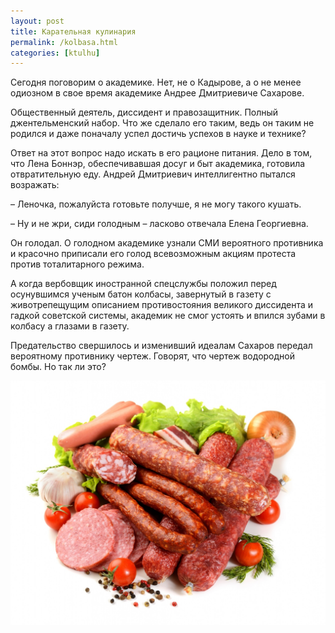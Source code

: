 ```yaml
---
layout: post
title: Карательная кулинария
permalink: /kolbasa.html
categories: [ktulhu]
---
```


Сегодня поговорим о академике. Нет, не о Кадырове, а о не менее одиозном в свое время академике Андрее Дмитриевиче Сахарове.

Общественный деятель, диссидент и правозащитник. Полный джентельменский набор. Что же сделало его таким, ведь он таким не родился и даже поначалу успел достичь успехов в науке и технике?

Ответ на этот вопрос надо искать в его рационе питания. Дело в том, что Лена Боннэр, обеспечивавшая досуг и быт академика, готовила отвратительную еду. Андрей Дмитриевич интеллигентно пытался возражать: 

– Леночка, пожалуйста готовьте получше, я не могу такого кушать.

– Ну и не жри, сиди голодным – ласково отвечала Елена Георгиевна.

Он голодал. О голодном академике узнали СМИ вероятного противника и красочно приписали его голод всевозможным акциям протеста против тоталитарного режима.

А когда вербовщик иностранной спецслужбы положил перед осунувшимся ученым батон колбасы, завернутый в газету с животрепещущим описанием противостояния великого диссидента и гадкой советской системы, академик не смог устоять и впился зубами в колбасу а глазами в газету. 

Предательство свершилось и изменивший идеалам Сахаров передал вероятному противнику чертеж. Говорят, что чертеж водородной бомбы. Но так ли это?

![Колбаса](/images/2019/08/kolbasa.jpg)

